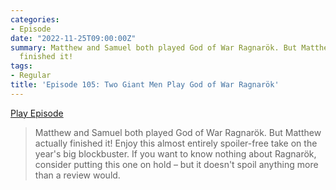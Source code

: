 ```yaml
---
categories:
- Episode
date: "2022-11-25T09:00:00Z"
summary: Matthew and Samuel both played God of War Ragnarök. But Matthew actually
  finished it!
tags:
- Regular
title: 'Episode 105: Two Giant Men Play God of War Ragnarök'
---
```


[Play Episode](https://www.patreon.com/posts/episode-105-two-75077838)
> Matthew and Samuel both played God of War Ragnarök. But Matthew actually finished it! Enjoy this almost entirely spoiler-free take on the year's big blockbuster. If you want to know nothing about Ragnarök, consider putting this one on hold – but it doesn't spoil anything more than a review would.